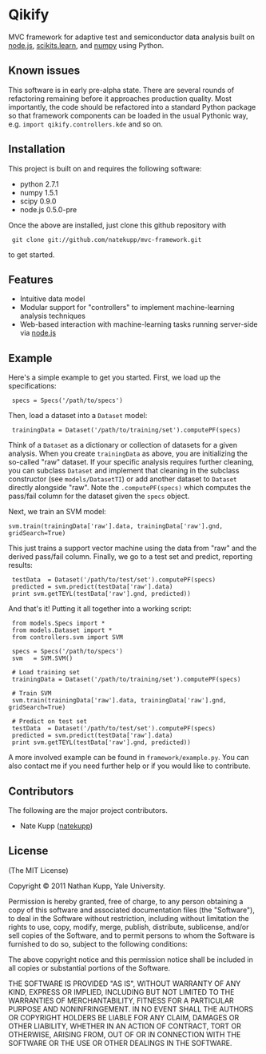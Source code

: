
# Qikify
      
  MVC framework for adaptive test and semiconductor data analysis
  built on [node.js](http://nodejs.org), [scikits.learn](http://scikit-learn.sourceforge.net/), and
  [numpy](http://numpy.scipy.org/) using Python.

## Known issues

  This software is in early pre-alpha state. There are several rounds of refactoring remaining before it approaches production quality.
  Most importantly, the code should be refactored into a standard Python package so that framework components can be loaded in the usual Pythonic way, e.g. `import qikify.controllers.kde` and so on.


## Installation

  This project is built on and requires the following software:  
  
  * python 2.7.1
  * numpy 1.5.1
  * scipy 0.9.0
  * node.js 0.5.0-pre

  Once the above are installed, just clone this github repository with

     git clone git://github.com/natekupp/mvc-framework.git

  to get started.

## Features

  * Intuitive data model
  * Modular support for "controllers" to implement machine-learning analysis techniques
  * Web-based interaction with machine-learning tasks running server-side via [node.js](http://nodejs.org)

## Example
Here's a simple example to get you started. First, we load up the specifications:

     specs = Specs('/path/to/specs')

Then, load a dataset into a `Dataset` model:

     trainingData = Dataset('/path/to/training/set').computePF(specs)

Think of a `Dataset` as a dictionary or collection of datasets for a given analysis. When you create `trainingData`
as above, you are initializing the so-called "raw" dataset. If your specific analysis requires further cleaning, you
can subclass `Dataset` and implement that cleaning in the subclass constructor (see `models/DatasetTI`) or add another
dataset to `Dataset` directly alongside "raw". Note the `.computePF(specs)` which computes the pass/fail column for
the dataset given the `specs` object.

Next, we train an SVM model:

	svm.train(trainingData['raw'].data, trainingData['raw'].gnd, gridSearch=True)
	
This just trains a support vector machine using the data from "raw" and the derived pass/fail column. Finally, we go
to a test set and predict, reporting results:

	 testData  = Dataset('/path/to/test/set').computePF(specs)
 	 predicted = svm.predict(testData['raw'].data)
 	 print svm.getTEYL(testData['raw'].gnd, predicted))

And that's it! Putting it all together into a working script:

     from models.Specs import *
     from models.Dataset import *
     from controllers.svm import SVM
	 
	 specs = Specs('/path/to/specs')
	 svm   = SVM.SVM()
	 
	 # Load training set
	 trainingData = Dataset('/path/to/training/set').computePF(specs)
	 
	 # Train SVM
	 svm.train(trainingData['raw'].data, trainingData['raw'].gnd, gridSearch=True)
	 
	 # Predict on test set
	 testData  = Dataset('/path/to/test/set').computePF(specs)
	 predicted = svm.predict(testData['raw'].data)
	 print svm.getTEYL(testData['raw'].gnd, predicted))

A more involved example can be found in `framework/example.py`. You can also contact me if you need further help or
if you would like to contribute.


## Contributors

The following are the major project contributors.

  * Nate Kupp ([natekupp](https://github.com/natekupp))

## License 

(The MIT License)

Copyright &copy; 2011 Nathan Kupp, Yale University.

Permission is hereby granted, free of charge, to any person obtaining a copy
of this software and associated documentation files (the "Software"), to deal
in the Software without restriction, including without limitation the rights
to use, copy, modify, merge, publish, distribute, sublicense, and/or sell
copies of the Software, and to permit persons to whom the Software is
furnished to do so, subject to the following conditions:

The above copyright notice and this permission notice shall be included in
all copies or substantial portions of the Software.

THE SOFTWARE IS PROVIDED "AS IS", WITHOUT WARRANTY OF ANY KIND, EXPRESS OR
IMPLIED, INCLUDING BUT NOT LIMITED TO THE WARRANTIES OF MERCHANTABILITY,
FITNESS FOR A PARTICULAR PURPOSE AND NONINFRINGEMENT. IN NO EVENT SHALL THE
AUTHORS OR COPYRIGHT HOLDERS BE LIABLE FOR ANY CLAIM, DAMAGES OR OTHER
LIABILITY, WHETHER IN AN ACTION OF CONTRACT, TORT OR OTHERWISE, ARISING FROM,
OUT OF OR IN CONNECTION WITH THE SOFTWARE OR THE USE OR OTHER DEALINGS IN
THE SOFTWARE.


